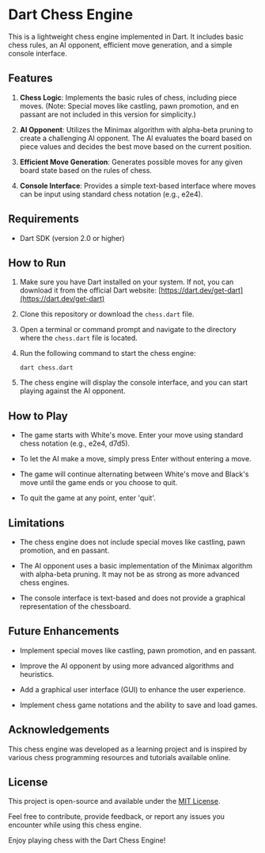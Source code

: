 # Dart Chess Engine

This is a lightweight chess engine implemented in Dart. It includes basic chess rules, an AI opponent, efficient move generation, and a simple console interface.

## Features

1. **Chess Logic**: Implements the basic rules of chess, including piece moves. (Note: Special moves like castling, pawn promotion, and en passant are not included in this version for simplicity.)

2. **AI Opponent**: Utilizes the Minimax algorithm with alpha-beta pruning to create a challenging AI opponent. The AI evaluates the board based on piece values and decides the best move based on the current position.

3. **Efficient Move Generation**: Generates possible moves for any given board state based on the rules of chess.

4. **Console Interface**: Provides a simple text-based interface where moves can be input using standard chess notation (e.g., e2e4).

## Requirements

- Dart SDK (version 2.0 or higher)

## How to Run

1. Make sure you have Dart installed on your system. If not, you can download it from the official Dart website: [https://dart.dev/get-dart](https://dart.dev/get-dart)

2. Clone this repository or download the `chess.dart` file.

3. Open a terminal or command prompt and navigate to the directory where the `chess.dart` file is located.

4. Run the following command to start the chess engine:

   ```
   dart chess.dart
   ```

5. The chess engine will display the console interface, and you can start playing against the AI opponent.

## How to Play

- The game starts with White's move. Enter your move using standard chess notation (e.g., e2e4, d7d5).

- To let the AI make a move, simply press Enter without entering a move.

- The game will continue alternating between White's move and Black's move until the game ends or you choose to quit.

- To quit the game at any point, enter 'quit'.

## Limitations

- The chess engine does not include special moves like castling, pawn promotion, and en passant.

- The AI opponent uses a basic implementation of the Minimax algorithm with alpha-beta pruning. It may not be as strong as more advanced chess engines.

- The console interface is text-based and does not provide a graphical representation of the chessboard.

## Future Enhancements

- Implement special moves like castling, pawn promotion, and en passant.

- Improve the AI opponent by using more advanced algorithms and heuristics.

- Add a graphical user interface (GUI) to enhance the user experience.

- Implement chess game notations and the ability to save and load games.

## Acknowledgements

This chess engine was developed as a learning project and is inspired by various chess programming resources and tutorials available online.

## License

This project is open-source and available under the [MIT License](LICENSE).

Feel free to contribute, provide feedback, or report any issues you encounter while using this chess engine.

Enjoy playing chess with the Dart Chess Engine!

